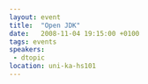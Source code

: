 ```yaml
---
layout: event
title:  "Open JDK"
date:   2008-11-04 19:15:00 +0100
tags: events
speakers:
 - dtopic
location: uni-ka-hs101
---
```

